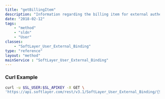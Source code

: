```yaml
---
title: "getBillingItem"
description: "Information regarding the billing item for external authentication."
date: "2018-02-12"
tags:
    - "method"
    - "sldn"
    - "User"
classes:
    - "SoftLayer_User_External_Binding"
type: "reference"
layout: "method"
mainService : "SoftLayer_User_External_Binding"
---
```


### Curl Example
```bash
curl -u $SL_USER:$SL_APIKEY -X GET \
'https://api.softlayer.com/rest/v3.1/SoftLayer_User_External_Binding/{SoftLayer_User_External_BindingID}/getBillingItem'
```
